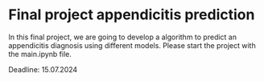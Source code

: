 # Final project appendicitis prediction
In this final project, we are going to develop a algorithm to predict an appendicitis diagnosis using different models. Please start the project with the main.ipynb file.

Deadline: 15.07.2024